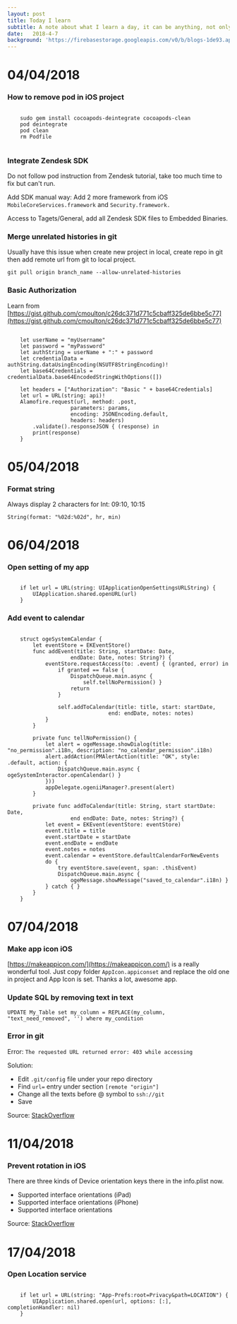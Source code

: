 ```yaml
---
layout: post
title: Today I learn
subtitle: A note about what I learn a day, it can be anything, not only iOS. 
date:   2018-4-7
background: 'https://firebasestorage.googleapis.com/v0/b/blogs-1de93.appspot.com/o/assets%2Ftoday-i-learn%2Fnever-stop-learning.jpg?alt=media&token=018d6c76-c64a-42a6-9b6c-317ec9b8b1d6'
---
```


# 04/04/2018

### How to remove pod in iOS project

```

    sudo gem install cocoapods-deintegrate cocoapods-clean
    pod deintegrate
    pod clean
    rm Podfile
    
```

### Integrate Zendesk SDK 

Do not follow pod instruction from Zendesk tutorial, take too much time to fix but can't run. 

Add SDK manual way: Add 2 more framework from iOS `MobileCoreServices.framework` and `Security.framework.`

Access to Tagets/General, add all Zendesk SDK files to Embedded Binaries.

### Merge unrelated histories in git 
Usually have this issue when create new project in local, create repo in git then add remote url from git to local project.

`git pull origin branch_name --allow-unrelated-histories`

### Basic Authorization 

Learn from [https://gist.github.com/cmoulton/c26dc371d771c5cbaff325de6bbe5c77](https://gist.github.com/cmoulton/c26dc371d771c5cbaff325de6bbe5c77)

```

    let userName = "myUsername"
    let password = "myPassword"
    let authString = userName + ":" + password
    let credentialData = authString.dataUsingEncoding(NSUTF8StringEncoding)!
    let base64Credentials = credentialData.base64EncodedStringWithOptions([])

    let headers = ["Authorization": "Basic " + base64Credentials]
    let url = URL(string: api)!
    Alamofire.request(url, method: .post,
                    parameters: params,
                    encoding: JSONEncoding.default,
                    headers: headers)
        .validate().responseJSON { (response) in
        print(response)
    }

```

# 05/04/2018
### Format string
Always display 2 characters for Int: 09:10, 10:15

`String(format: "%02d:%02d", hr, min)`

# 06/04/2018
### Open setting of my app
```
    
    if let url = URL(string: UIApplicationOpenSettingsURLString) {
        UIApplication.shared.openURL(url)
    }

```

### Add event to calendar 
```

    struct ogeSystemCalendar {
        let eventStore = EKEventStore()
        func addEvent(title: String, startDate: Date,
                    endDate: Date, notes: String?) {
            eventStore.requestAccess(to: .event) { (granted, error) in
                if granted == false {
                    DispatchQueue.main.async {
                        self.tellNoPermission() }
                    return
                }
                
                self.addToCalendar(title: title, start: startDate,
                                end: endDate, notes: notes)
            }
        }
        
        private func tellNoPermission() {
            let alert = ogeMessage.showDialog(title: "no_permission".i18n, description: "no_calendar_permission".i18n)
            alert.addAction(PMAlertAction(title: "OK", style: .default, action: {
                DispatchQueue.main.async { ogeSystemInteractor.openCalendar() }
            }))
            appDelegate.ogeniiManager?.present(alert)
        }
        
        private func addToCalendar(title: String, start startDate: Date,
                    end endDate: Date, notes: String?) {
            let event = EKEvent(eventStore: eventStore)
            event.title = title
            event.startDate = startDate
            event.endDate = endDate
            event.notes = notes
            event.calendar = eventStore.defaultCalendarForNewEvents
            do {
                try eventStore.save(event, span: .thisEvent)
                DispatchQueue.main.async {
                    ogeMessage.showMessage("saved_to_calendar".i18n) }
            } catch { }
        }
    }

```

# 07/04/2018

### Make app icon iOS 
[https://makeappicon.com/](https://makeappicon.com/) is a really wonderful tool. Just copy folder `AppIcon.appiconset` and replace the old one in project and App Icon is set. Thanks a lot, awesome app. 

### Update SQL by removing text in text 

`UPDATE My_Table set my_column = REPLACE(my_column, "text_need_removed", '') where my_condition`

### Error in git 
Error: `The requested URL returned error: 403 while accessing`

Solution: 
- Edit `.git/config` file under your repo directory
- Find `url=` entry under section `[remote "origin"]`
- Change all the texts before @ symbol to `ssh://git`
- Save

Source: [StackOverflow](https://stackoverflow.com/questions/7438313/pushing-to-git-returning-error-code-403-fatal-http-request-failed)

# 11/04/2018
### Prevent rotation in iOS
There are three kinds of Device orientation keys there in the info.plist now.

- Supported interface orientations (iPad)
- Supported interface orientations (iPhone)
- Supported interface orientations

Source: [StackOverflow](https://stackoverflow.com/questions/10125050/can-you-disable-rotation-globally-in-an-ios-app)
# 17/04/2018
### Open Location service

```

    if let url = URL(string: "App-Prefs:root=Privacy&path=LOCATION") {
        UIApplication.shared.open(url, options: [:], completionHandler: nil)
    }

```